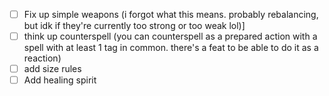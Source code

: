 - [ ] Fix up simple weapons (i forgot what this means. probably rebalancing, but idk if they're currently too strong or too weak lol)]
- [ ] think up counterspell (you can counterspell as a prepared action with a spell with at least 1 tag in common. there's a feat to be able to do it as a reaction)
- [ ] add size rules
- [ ] Add healing spirit

